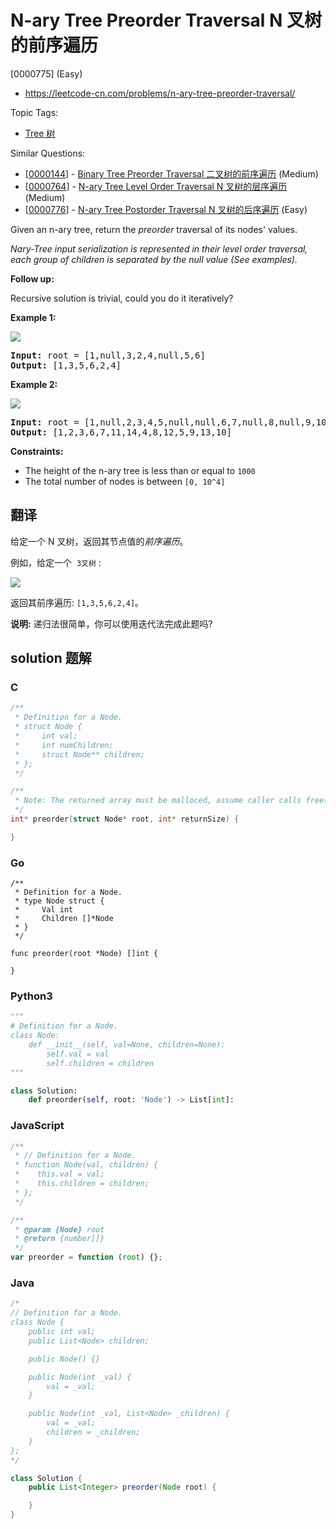 # N-ary Tree Preorder Traversal N 叉树的前序遍历

[0000775] (Easy)

- https://leetcode-cn.com/problems/n-ary-tree-preorder-traversal/

Topic Tags:

- [Tree 树](https://leetcode-cn.com/tag/tree/)

Similar Questions:

- [[0000144](https://leetcode-cn.com/problems/binary-tree-preorder-traversal/)] - [Binary Tree Preorder Traversal 二叉树的前序遍历](./0000144.binary-tree-preorder-traversal.md) (Medium)
- [[0000764](https://leetcode-cn.com/problems/n-ary-tree-level-order-traversal/)] - [N-ary Tree Level Order Traversal N 叉树的层序遍历](./0000764.n-ary-tree-level-order-traversal.md) (Medium)
- [[0000776](https://leetcode-cn.com/problems/n-ary-tree-postorder-traversal/)] - [N-ary Tree Postorder Traversal N 叉树的后序遍历](./0000776.n-ary-tree-postorder-traversal.md) (Easy)

Given an n-ary tree, return the _preorder_ traversal of its nodes' values.

_Nary-Tree input serialization is represented in their level order traversal, each group of children is separated by the null value (See examples)._

**Follow up:**

Recursive solution is trivial, could you do it iteratively?

**Example 1:**

![](https://assets.leetcode.com/uploads/2018/10/12/narytreeexample.png)

<pre><strong>Input:</strong> root = [1,null,3,2,4,null,5,6]
<strong>Output:</strong> [1,3,5,6,2,4]
</pre>

**Example 2:**

![](https://assets.leetcode.com/uploads/2019/11/08/sample_4_964.png)

<pre><strong>Input:</strong> root = [1,null,2,3,4,5,null,null,6,7,null,8,null,9,10,null,null,11,null,12,null,13,null,null,14]
<strong>Output:</strong> [1,2,3,6,7,11,14,4,8,12,5,9,13,10]
</pre>

**Constraints:**

- The height of the n-ary tree is less than or equal to `1000`
- The total number of nodes is between `[0, 10^4]`

## 翻译

给定一个 N 叉树，返回其节点值的*前序遍历*。

例如，给定一个  `3叉树` :

![](https://assets.leetcode-cn.com/aliyun-lc-upload/uploads/2018/10/12/narytreeexample.png)

返回其前序遍历: `[1,3,5,6,2,4]`。

**说明:** 递归法很简单，你可以使用迭代法完成此题吗?

## solution 题解

### C

```c
/**
 * Definition for a Node.
 * struct Node {
 *     int val;
 *     int numChildren;
 *     struct Node** children;
 * };
 */

/**
 * Note: The returned array must be malloced, assume caller calls free().
 */
int* preorder(struct Node* root, int* returnSize) {

}
```

### Go

```golang
/**
 * Definition for a Node.
 * type Node struct {
 *     Val int
 *     Children []*Node
 * }
 */

func preorder(root *Node) []int {

}
```

### Python3

```python
"""
# Definition for a Node.
class Node:
    def __init__(self, val=None, children=None):
        self.val = val
        self.children = children
"""

class Solution:
    def preorder(self, root: 'Node') -> List[int]:

```

### JavaScript

```javascript
/**
 * // Definition for a Node.
 * function Node(val, children) {
 *    this.val = val;
 *    this.children = children;
 * };
 */

/**
 * @param {Node} root
 * @return {number[]}
 */
var preorder = function (root) {};
```

### Java

```java
/*
// Definition for a Node.
class Node {
    public int val;
    public List<Node> children;

    public Node() {}

    public Node(int _val) {
        val = _val;
    }

    public Node(int _val, List<Node> _children) {
        val = _val;
        children = _children;
    }
};
*/

class Solution {
    public List<Integer> preorder(Node root) {

    }
}
```
